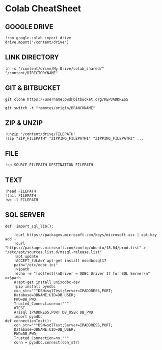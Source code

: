 # Colab CheatSheet

## GOOGLE DRIVE

	from google.colab import drive
	drive.mount('/content/drive') 
	
## LINK DIRECTORY
	ln -s "/content/drive/My Drive/colab_shared/"  "/content/DIRECTORYNAME"
	
## GIT & BITBUCKET 

	git clone https://username:pwd@bitbucket.org/REPOADDRESS

	git switch -t "remotes/origin/BRANCHNAME"

## ZIP & UNZIP

	!unzip "/content/drive/FILEPATH"
	!zip "ZIP_FILEPATH"	"ZIPPING_FILEPATH1" "ZIPPING_FILEPATH2" ...
	
## FILE
	!cp SOURCE_FILEPATH DESTINATION_FILEPATH

## TEXT 

	!head FILEPATH
	!tail FILEPATH
	!wc -l FILEPATH
	
## SQL SERVER
	def  import_sql_lib():

		!curl https://packages.microsoft.com/keys/microsoft.asc | apt-key add -
		!curl "https://packages.microsoft.com/config/ubuntu/18.04/prod.list" > "/etc/apt/sources.list.d/mssql-release.list"
		!apt update
		!ACCEPT_EULA=Y apt-get install msodbcsql17
		path="/etc/odbc.ini"
		!>$path
		!echo -e "[sqlTest]\nDriver = ODBC Driver 17 for SQL Server\n" >>$path
		#!apt-get install unixodbc-dev
		!pip install pyodbc
		con_str="""DSN=sqlTest;Server=IPADDRESS,PORT;
		Database=DBNAME;UID=DB_USER;
		PWD=DB_PWD;
		Trusted_Connection=no;"""
		#TEST 
		#!isql IPADDRESS,PORT DB_USER DB_PWD
		import pyodbc
	def connectionTest():
		con_str="""DSN=sqlTest;Server=IPADDRESS,PORT;
		Database=DBNAME;UID=DB_USER;
		PWD=DB_PWD;
		Trusted_Connection=no;"""
		conn = pyodbc.connect(con_str)
	
